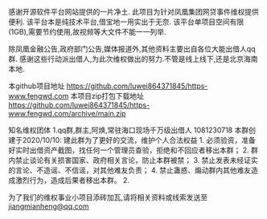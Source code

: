 感谢开源软件平台网站提供的一片净土.
此项目为针对凤凰集团网贷事件维权提供便利.
该平台本是纯技术平台,借宝地一用实出于无奈.
该平台单项目空间有限(1GB),需要节约使用,故视频等大文件不能一一列举.

除凤凰金融公告,政府部门公告,媒体报道外,其他资料主要出自各位大能出借人qq群.
感谢这些行动派出借人,为此次维权做出的努力.不管是线上线下,还是北京海南本地.

本github项目地址
https://github.com/luwei864371845/https-www.fengwd.com
本项目zip打包下载地址
https://github.com/luwei864371845/https-www.fengwd.com/archive/main.zip

知名维权团体
1.qq群,群主,阿焕,常驻海口现场千万级出借人
    1081230718
    本群创建于2020/10/10:  建此群为了更好的交流，维护个人合法权益 1. 必须验资，准备好实时出借资产截图，找任何一个管理员查验，拒绝和不回应者移出本群； 2. 群内禁止谈论有关损害国家、政府相关言论，防止本群被禁； 3. 禁止发表未经证实的言论、不造谣、不信谣，对其他难友负责； 4. 禁止蛊惑、煽动群内其他难友造成激烈行为，造成后果者移出本群。
2.




为了我们的维权事业小项目添砖加瓦,请将相关资料或线索发送至
jiangmianheng@qq.com
